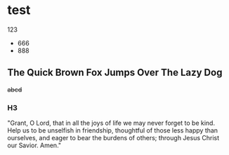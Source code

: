 # test

123

* 666
* 888

## The Quick Brown Fox Jumps Over The Lazy Dog

~~abcd~~

### H3

"Grant, O Lord, that in all the joys of life we may never forget to be kind. Help us to be unselfish in friendship, thoughtful of those less happy than ourselves, and eager to bear the burdens of others; through Jesus Christ our Savior. Amen."
